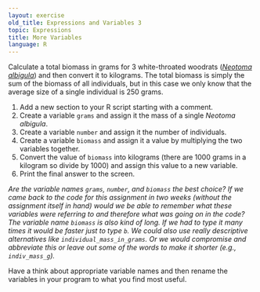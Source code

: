 ```yaml
---
layout: exercise
old_title: Expressions and Variables 3
topic: Expressions
title: More Variables
language: R
---
```


Calculate a total biomass in grams for 3 white-throated woodrats
([*Neotoma albigula*](https://en.wikipedia.org/wiki/White-throated_woodrat)) and then convert it to kilograms. The total biomass
is simply the sum of the biomass of all individuals, but in this case we
only know that the average size of a single individual is 250 grams.

1. Add a new section to your R script starting with a comment.
2. Create a variable `grams` and assign it the mass of a single
*Neotoma albigula*.
3. Create a variable `number` and assign it the number of individuals.
4. Create a variable `biomass` and assign it a value by multiplying
the two variables together.
5. Convert the value of `biomass` into kilograms (there are 1000
grams in a kilogram so divide by 1000) and assign this value to a new
variable.
6. Print the final answer to the screen.

*Are the variable names `grams`, `number`, and `biomass` the best
choice? If we came back to the code for this assignment in two weeks
(without the assignment itself in hand) would we be able to remember
what these variables were referring to and therefore what was going on
in the code? The variable name `biomass` is also kind of long. If we
had to type it many times it would be faster just to type `b`. We
could also use really descriptive alternatives like
`individual_mass_in_grams`. Or we would compromise and abbreviate
this or leave out some of the words to make it shorter (e.g.,
`indiv_mass_g`).* 

Have a think about appropriate variable names and then rename the variables in your program to what you find most useful.
